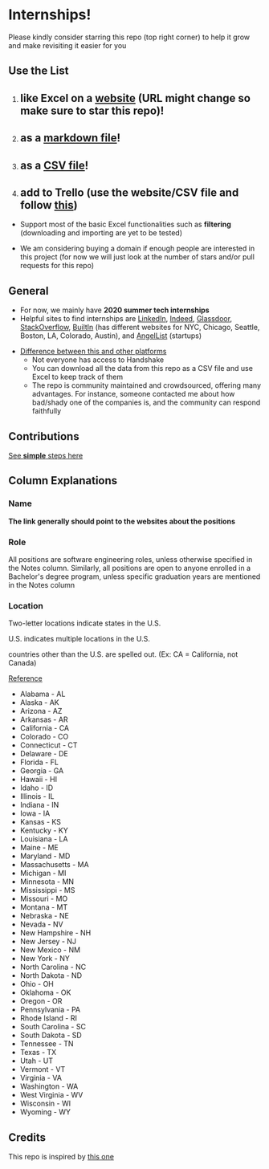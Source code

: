 # Internships!

Please kindly consider starring this repo (top right corner) to help it grow and make revisiting it easier for you

## Use the List

1. ## like Excel on a [website](https://zacklight.com/internships/) (URL might change so make sure to star this repo)!

2. ## as a [markdown file](internships.md)!

3. ## as a [CSV file](internships.csv)!

4. ## add to Trello (use the website/CSV file and follow [this](https://youtu.be/R90LYeZSZpA))

* Support most of the basic Excel functionalities such as **filtering** (downloading and importing are yet to be tested)

* We am considering buying a domain if enough people are interested in this project (for now we will just look at the number of stars and/or pull requests for this repo)

## General

- For now, we mainly have **2020 summer tech internships**
- Helpful sites to find internships are [LinkedIn](https://www.linkedin.com/), [Indeed](https://www.indeed.com/), [Glassdoor](https://www.glassdoor.com/), [StackOverflow](https://stackoverflow.com/jobs), [BuiltIn](https://builtin.com/) (has different websites for NYC, Chicago, Seattle, Boston, LA, Colorado, Austin), and [AngelList](https://angel.co/) (startups)

* <u>Difference between this and other platforms</u>
  * Not everyone has access to Handshake
  * You can download all the data from this repo as a CSV file and use Excel to keep track of them
  * The repo is community maintained and crowdsourced, offering many advantages. For instance, someone contacted me about how bad/shady one of the companies is, and the community can respond faithfully

## Contributions

[See **simple** steps here](CONTRIBUTING.md)

## Column Explanations

### Name

**The link generally should point to the websites about the positions**

### Role

All positions are software engineering roles, unless otherwise specified in the Notes column. Similarly, all positions are open to anyone enrolled in a Bachelor's degree program, unless specific graduation years are mentioned in the Notes column

### Location

Two-letter locations indicate states in the U.S.

U.S. indicates multiple locations in the U.S.

countries other than the U.S. are spelled out. (Ex: CA = California, not Canada)

<u> Reference </u>
* Alabama - AL
* Alaska - AK
* Arizona - AZ
* Arkansas - AR
* California - CA
* Colorado - CO
* Connecticut - CT
* Delaware - DE
* Florida - FL
* Georgia - GA
* Hawaii - HI
* Idaho - ID
* Illinois - IL
* Indiana - IN
* Iowa - IA
* Kansas - KS
* Kentucky - KY
* Louisiana - LA
* Maine - ME
* Maryland - MD
* Massachusetts - MA
* Michigan - MI
* Minnesota - MN
* Mississippi - MS
* Missouri - MO
* Montana - MT
* Nebraska - NE
* Nevada - NV
* New Hampshire - NH
* New Jersey - NJ
* New Mexico - NM
* New York - NY
* North Carolina - NC
* North Dakota - ND
* Ohio - OH
* Oklahoma - OK
* Oregon - OR
* Pennsylvania - PA
* Rhode Island - RI
* South Carolina - SC
* South Dakota - SD
* Tennessee - TN
* Texas - TX
* Utah - UT
* Vermont - VT
* Virginia - VA
* Washington - WA
* West Virginia - WV
* Wisconsin - WI
* Wyoming - WY




## Credits

This repo is inspired by [this one](https://github.com/christine-hu/summer-2019-internships)
